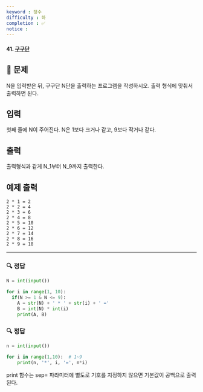 ```yaml
---
keyword : 정수
difficulty : 하
completion : ✅
notice : 
---
```


#### 41. [구구단](https://www.acmicpc.net/problem/2739)

## 📝 문제

N을 입력받은 뒤, 구구단 N단을 출력하는 프로그램을 작성하시오. 출력 형식에 맞춰서 출력하면 된다.

## 입력

첫째 줄에 N이 주어진다. N은 1보다 크거나 같고, 9보다 작거나 같다.

## 출력

출력형식과 같게 N_1부터 N_9까지 출력한다.

## 예제 출력

```
2 * 1 = 2
2 * 2 = 4
2 * 3 = 6
2 * 4 = 8
2 * 5 = 10
2 * 6 = 12
2 * 7 = 14
2 * 8 = 16
2 * 9 = 18
```

---

### 🔍 정답

```python
N = int(input())

for i in range(1, 10):
  if(N >= 1 & N <= 9):
    A = str(N) + ' * ' + str(i) + ' ='
    B = int(N) * int(i)
    print(A, B)
```


### 🔍 정답

```python
n = int(input())

for i in range(1,10):  # 1~9
    print(n, '*', i, '=', n*i)
```

print 함수는 sep= 파라미터에 별도로 기호를 지정하지 않으면 기본값이 공백으로 출력된다.
